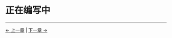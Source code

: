 #  正在编写中 










---

[← 上一章](../6.3-ROS2/6.3.4-Basic_Functions.md) | [下一章 →](../6.5-CommunicationProtocolPackage/6.5-communication.md)
